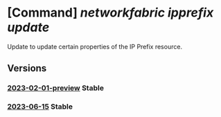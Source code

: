 # [Command] _networkfabric ipprefix update_

Update to update certain properties of the IP Prefix resource.

## Versions

### [2023-02-01-preview](/Resources/mgmt-plane/L3N1YnNjcmlwdGlvbnMve30vcmVzb3VyY2Vncm91cHMve30vcHJvdmlkZXJzL21pY3Jvc29mdC5tYW5hZ2VkbmV0d29ya2ZhYnJpYy9pcHByZWZpeGVzL3t9/2023-02-01-preview.xml) **Stable**

<!-- mgmt-plane /subscriptions/{}/resourcegroups/{}/providers/microsoft.managednetworkfabric/ipprefixes/{} 2023-02-01-preview -->

### [2023-06-15](/Resources/mgmt-plane/L3N1YnNjcmlwdGlvbnMve30vcmVzb3VyY2Vncm91cHMve30vcHJvdmlkZXJzL21pY3Jvc29mdC5tYW5hZ2VkbmV0d29ya2ZhYnJpYy9pcHByZWZpeGVzL3t9/2023-06-15.xml) **Stable**

<!-- mgmt-plane /subscriptions/{}/resourcegroups/{}/providers/microsoft.managednetworkfabric/ipprefixes/{} 2023-06-15 -->
